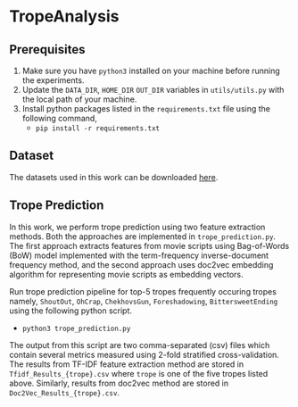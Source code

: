 # TropeAnalysis

## Prerequisites
1. Make sure you have `python3` installed on your machine before running the experiments.
2. Update the `DATA_DIR`, `HOME_DIR` `OUT_DIR` variables in `utils/utils.py` with the local path of your machine.
3. Install python packages listed in the `requirements.txt` file using the following command,
    * ```pip install -r requirements.txt```

## Dataset
The datasets used in this work can be downloaded [here](https://drive.google.com/file/d/1T-Q1lFn8MABs-bDLNv81MFnRHItEu9hq/view?usp=share_link).

## Trope Prediction
In this work, we perform trope prediction using two feature extraction methods. Both the approaches are implemented in `trope_prediction.py`. The first approach extracts features from movie scripts using Bag-of-Words (BoW) model implemented with the term-frequency inverse-document frequency method, and the second approach uses doc2vec embedding algorithm for representing movie scripts as embedding vectors.

Run trope prediction pipeline for top-5 tropes frequently occuring tropes namely, `ShoutOut`, `OhCrap`, `ChekhovsGun`, `Foreshadowing`, `BittersweetEnding` using the following python script.
   * ```python3 trope_prediction.py```

The output from this script are two comma-separated (csv) files which contain several metrics measured using 2-fold stratified cross-validation. The results from TF-IDF feature extraction method are stored in `Tfidf_Results_{trope}.csv` where `trope` is one of the five tropes listed above. Similarly, results from doc2vec method are stored in `Doc2Vec_Results_{trope}.csv`.
